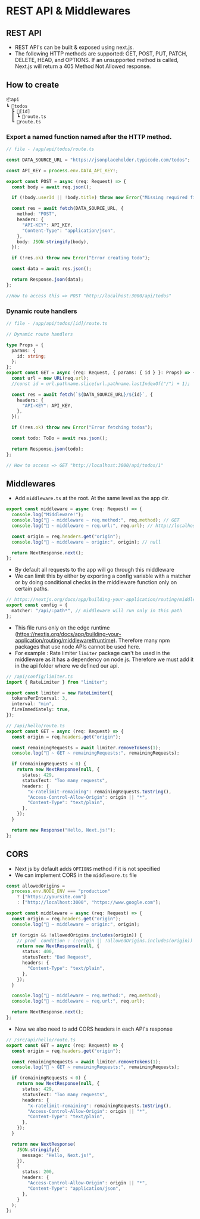 # REST API & Middlewares

## REST API

- REST API's can be built & exposed using next.js.
- The following HTTP methods are supported: GET, POST, PUT, PATCH, DELETE, HEAD, and OPTIONS. If an unsupported method is called, Next.js will return a 405 Method Not Allowed response.

## How to create

```
📦api
┗ 📂todos
  ┣ 📂[id]
  ┃ ┗ 📜route.ts
  ┗ 📜route.ts
```

### Export a named function named after the HTTP method.

```ts
// file - /app/api/todos/route.ts

const DATA_SOURCE_URL = "https://jsonplaceholder.typicode.com/todos";

const API_KEY = process.env.DATA_API_KEY!;

export const POST = async (req: Request) => {
  const body = await req.json();

  if (!body.userId || !body.title) throw new Error("Missing required fields");

  const res = await fetch(DATA_SOURCE_URL, {
    method: "POST",
    headers: {
      "API-KEY": API_KEY,
      "Content-Type": "application/json",
    },
    body: JSON.stringify(body),
  });

  if (!res.ok) throw new Error("Error creating todo");

  const data = await res.json();

  return Response.json(data);
};

//How to access this => POST "http://localhost:3000/api/todos"
```

### Dynamic route handlers

```ts
// file - /app/api/todos/[id]/route.ts

// Dynamic route handlers

type Props = {
  params: {
    id: string;
  };
};
export const GET = async (req: Request, { params: { id } }: Props) => {
  const url = new URL(req.url);
  //const id = url.pathname.slice(url.pathname.lastIndexOf("/") + 1);

  const res = await fetch(`${DATA_SOURCE_URL}/${id}`, {
    headers: {
      "API-KEY": API_KEY,
    },
  });

  if (!res.ok) throw new Error("Error fetching todos");

  const todo: ToDo = await res.json();

  return Response.json(todo);
};

// How to access => GET "http://localhost:3000/api/todos/1"
```

## Middlewares

- Add `middleware.ts` at the root. At the same level as the app dir.

```ts
export const middleware = async (req: Request) => {
  console.log("Middleware!");
  console.log("🚀 ~ middleware ~ req.method:", req.method); // GET
  console.log("🚀 ~ middleware ~ req.url:", req.url); // http://localhost:3000/_next/static/css/app/layout.css?v=1705832796745

  const origin = req.headers.get("origin");
  console.log("🚀 ~ middleware ~ origin:", origin); // null

  return NextResponse.next();
};
```

- By default all requests to the app will go through this middleware
- We can limit this by either by exporting a config variable with a matcher or by doing conditional checks in the middleware function only on certain paths.

```ts
// https://nextjs.org/docs/app/building-your-application/routing/middleware#matching-paths
export const config = {
  matcher: "/api/:path*", // middleware will run only in this path
};
```

- This file runs only on the edge runtime (<https://nextjs.org/docs/app/building-your-application/routing/middleware#runtime>). Therefore many npm packages that use node APIs cannot be used here.
- For example : Rate limiter `limiter` package can't be used in the middleware as it has a dependency on node.js. Therefore we must add it in the api folder where we defined our api.

```ts
// /api/config/limiter.ts
import { RateLimiter } from "limiter";

export const limiter = new RateLimiter({
  tokensPerInterval: 3,
  interval: "min",
  fireImmediately: true,
});
```

```ts
// /api/hello/route.ts
export const GET = async (req: Request) => {
  const origin = req.headers.get("origin");

  const remainingRequests = await limiter.removeTokens(1);
  console.log("🚀 ~ GET ~ remainingRequests:", remainingRequests);

  if (remainingRequests < 0) {
    return new NextResponse(null, {
      status: 429,
      statusText: "Too many requests",
      headers: {
        "x-ratelimit-remaining": remainingRequests.toString(),
        "Access-Control-Allow-Origin": origin || "*",
        "Content-Type": "text/plain",
      },
    });
  }

  return new Response("Hello, Next.js!");
};
```

## CORS

- Next js by default adds `OPTIONS` method if it is not specified
- We can implement CORS in the `middleware.ts` file

```ts
const allowedOrigins =
  process.env.NODE_ENV === "production"
    ? ["https://yoursite.com"]
    : ["http://localhost:3000", "https://www.google.com"];

export const middleware = async (req: Request) => {
  const origin = req.headers.get("origin");
  console.log("🚀 ~ middleware ~ origin:", origin);

  if (origin && !allowedOrigins.includes(origin)) {
    // prod  condition : (!origin || !allowedOrigins.includes(origin))
    return new NextResponse(null, {
      status: 400,
      statusText: "Bad Request",
      headers: {
        "Content-Type": "text/plain",
      },
    });
  }

  console.log("🚀 ~ middleware ~ req.method:", req.method);
  console.log("🚀 ~ middleware ~ req.url:", req.url);

  return NextResponse.next();
};
```

- Now we also need to add CORS headers in each API's response

```ts
// /src/api/hello/route.ts
export const GET = async (req: Request) => {
  const origin = req.headers.get("origin");

  const remainingRequests = await limiter.removeTokens(1);
  console.log("🚀 ~ GET ~ remainingRequests:", remainingRequests);

  if (remainingRequests < 0) {
    return new NextResponse(null, {
      status: 429,
      statusText: "Too many requests",
      headers: {
        "x-ratelimit-remaining": remainingRequests.toString(),
        "Access-Control-Allow-Origin": origin || "*",
        "Content-Type": "text/plain",
      },
    });
  }

  return new NextResponse(
    JSON.stringify({
      message: "Hello, Next.js!",
    }),
    {
      status: 200,
      headers: {
        "Access-Control-Allow-Origin": origin || "*",
        "Content-Type": "application/json",
      },
    }
  );
};
```
